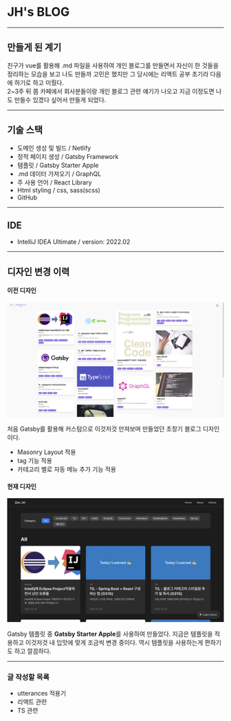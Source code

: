 # JH's BLOG

---

## 만들게 된 계기
친구가 vue를 활용해 .md 파일을 사용하여 개인 블로그를 만들면서 자신이 한 것들을 정리하는 모습을 보고
나도 만들까 고민은 했지만 그 당시에는 리액트 공부 초기라 다음에 하기로 하고 미뤘다.  
2~3주 뒤 쯤 카페에서 회사분들이랑 개인 블로그 관련 얘기가 나오고 지금 이정도면 나도 만들수 있겠다 싶어서 만들게 되었다.

---

## 기술 스택
- 도메인 생성 및 빌드 / Netlify
- 정적 페이지 생성 / Gatsby Framework
- 템플릿 / Gatsby Starter Apple
- .md 데이터 가져오기 / GraphQL
- 주 사용 언어 / React Library
- Html styling / css, sass(scss)
- GitHub

---

## IDE
- IntelliJ IDEA Ultimate / version: 2022.02

---

## 디자인 변경 이력

#### 이전 디자인

![Basic Page Index page](./src/images/history/blog_before.png)

처음 Gatsby를 활용해 커스텀으로 이것저것 만져보며 만들었던 초창기 블로그 디자인이다.
 - Masonry Layout 적용
 - tag 기능 적용
 - 카테고리 별로 자동 메뉴 추가 기능 적용

#### 현재 디자인

![Basic Page Index page](./src/images/history/blog_after.png)

Gatsby 템플릿 중 **Gatsby Starter Apple**를 사용하여 만들었다.
지금은 템플릿을 적용하고 이것저것 내 입맛에 맞게 조금씩 변경 중이다.
역시 템플릿을 사용하는게 편하기도 하고 깔끔하다.  


---

### 글 작성할 목록
 - utterances 적용기
 - 리액트 관련
 - TS 관련

